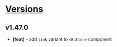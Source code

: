 # [Versions](https://github.com/Tracktor/design-system/releases)

## v1.47.0
- **[feat]** - add `link` variant to `<Button>` component

